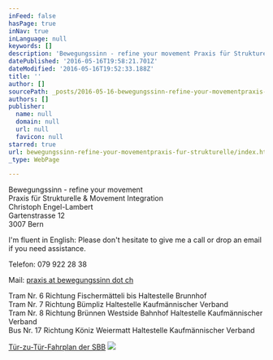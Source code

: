 ```yaml
---
inFeed: false
hasPage: true
inNav: true
inLanguage: null
keywords: []
description: 'Bewegungssinn - refine your movement Praxis für Strukturelle & Movement Integration Christoph Engel-Lambert Gartenstrasse 12 3007 Bern'
datePublished: '2016-05-16T19:58:21.701Z'
dateModified: '2016-05-16T19:52:33.188Z'
title: ''
author: []
sourcePath: _posts/2016-05-16-bewegungssinn-refine-your-movementpraxis-fur-strukturelle.md
authors: []
publisher:
  name: null
  domain: null
  url: null
  favicon: null
starred: true
url: bewegungssinn-refine-your-movementpraxis-fur-strukturelle/index.html
_type: WebPage

---
```

Bewegungssinn - refine your movement  
Praxis für Strukturelle & Movement Integration  
Christoph Engel-Lambert  
Gartenstrasse 12  
3007 Bern

I'm fluent in English: Please don't hesitate to give me a call or drop an email if you need assistance.

Telefon: 079 922 28 38

Mail: [praxis at bewegungssinn dot ch][0]

Tram Nr. 6 Richtung Fischermätteli bis Haltestelle Brunnhof  
Tram Nr. 7 Richtung Bümpliz Haltestelle Kaufmännischer Verband  
Tram Nr. 8 Richtung Brünnen Westside Bahnhof Haltestelle Kaufmännischer Verband  
Bus Nr. 17 Richtung Köniz Weiermatt Haltestelle Kaufmännischer Verband

[Tür-zu-Tür-Fahrplan der SBB][1]
![](https://the-grid-user-content.s3-us-west-2.amazonaws.com/44f527c4-df48-45e9-8d55-49efd0f09783.jpg)

[0]: mailto:praxis@bewegungssinn.ch
[1]: http://www.sbb.ch/